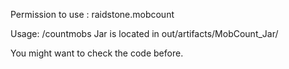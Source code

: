 Permission to use : raidstone.mobcount

Usage: /countmobs <radius>
Jar is located in out/artifacts/MobCount_Jar/

You might want to check the code before.
